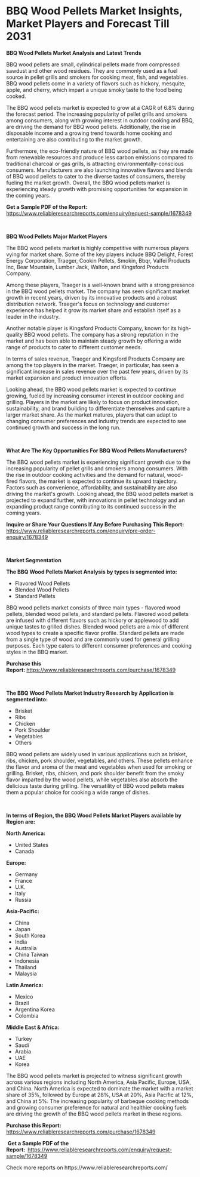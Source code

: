 <p><h1>BBQ Wood Pellets Market Insights, Market Players and Forecast Till 2031</h1></p><p><strong>BBQ Wood Pellets Market Analysis and Latest Trends</strong></p>
<p><p>BBQ wood pellets are small, cylindrical pellets made from compressed sawdust and other wood residues. They are commonly used as a fuel source in pellet grills and smokers for cooking meat, fish, and vegetables. BBQ wood pellets come in a variety of flavors such as hickory, mesquite, apple, and cherry, which impart a unique smoky taste to the food being cooked.</p><p>The BBQ wood pellets market is expected to grow at a CAGR of 6.8% during the forecast period. The increasing popularity of pellet grills and smokers among consumers, along with growing interest in outdoor cooking and BBQ, are driving the demand for BBQ wood pellets. Additionally, the rise in disposable income and a growing trend towards home cooking and entertaining are also contributing to the market growth.</p><p>Furthermore, the eco-friendly nature of BBQ wood pellets, as they are made from renewable resources and produce less carbon emissions compared to traditional charcoal or gas grills, is attracting environmentally-conscious consumers. Manufacturers are also launching innovative flavors and blends of BBQ wood pellets to cater to the diverse tastes of consumers, thereby fueling the market growth. Overall, the BBQ wood pellets market is experiencing steady growth with promising opportunities for expansion in the coming years.</p></p>
<p><strong>Get a Sample PDF of the Report:&nbsp;</strong> <a href="https://www.reliableresearchreports.com/enquiry/request-sample/1678349">https://www.reliableresearchreports.com/enquiry/request-sample/1678349</a></p>
<p>&nbsp;</p>
<p><strong>BBQ Wood Pellets Major Market Players</strong></p>
<p><p>The BBQ wood pellets market is highly competitive with numerous players vying for market share. Some of the key players include BBQ Delight, Forest Energy Corporation, Traeger, Cookin Pellets, Smokin, Bbqr, Valfei Products Inc, Bear Mountain, Lumber Jack, Walton, and Kingsford Products Company.</p><p>Among these players, Traeger is a well-known brand with a strong presence in the BBQ wood pellets market. The company has seen significant market growth in recent years, driven by its innovative products and a robust distribution network. Traeger's focus on technology and customer experience has helped it grow its market share and establish itself as a leader in the industry.</p><p>Another notable player is Kingsford Products Company, known for its high-quality BBQ wood pellets. The company has a strong reputation in the market and has been able to maintain steady growth by offering a wide range of products to cater to different customer needs.</p><p>In terms of sales revenue, Traeger and Kingsford Products Company are among the top players in the market. Traeger, in particular, has seen a significant increase in sales revenue over the past few years, driven by its market expansion and product innovation efforts.</p><p>Looking ahead, the BBQ wood pellets market is expected to continue growing, fueled by increasing consumer interest in outdoor cooking and grilling. Players in the market are likely to focus on product innovation, sustainability, and brand building to differentiate themselves and capture a larger market share. As the market matures, players that can adapt to changing consumer preferences and industry trends are expected to see continued growth and success in the long run.</p></p>
<p>&nbsp;</p>
<p><strong>What Are The Key Opportunities For BBQ Wood Pellets Manufacturers?</strong></p>
<p><p>The BBQ wood pellets market is experiencing significant growth due to the increasing popularity of pellet grills and smokers among consumers. With the rise in outdoor cooking activities and the demand for natural, wood-fired flavors, the market is expected to continue its upward trajectory. Factors such as convenience, affordability, and sustainability are also driving the market's growth. Looking ahead, the BBQ wood pellets market is projected to expand further, with innovations in pellet technology and an expanding product range contributing to its continued success in the coming years.</p></p>
<p><strong>Inquire or Share Your Questions If Any Before Purchasing This Report:</strong> <a href="https://www.reliableresearchreports.com/enquiry/pre-order-enquiry/1678349">https://www.reliableresearchreports.com/enquiry/pre-order-enquiry/1678349</a></p>
<p>&nbsp;</p>
<p><strong>Market Segmentation</strong></p>
<p><strong>The BBQ Wood Pellets Market Analysis by types is segmented into:</strong></p>
<p><ul><li>Flavored Wood Pellets</li><li>Blended Wood Pellets</li><li>Standard Pellets</li></ul></p>
<p><p>BBQ wood pellets market consists of three main types - flavored wood pellets, blended wood pellets, and standard pellets. Flavored wood pellets are infused with different flavors such as hickory or applewood to add unique tastes to grilled dishes. Blended wood pellets are a mix of different wood types to create a specific flavor profile. Standard pellets are made from a single type of wood and are commonly used for general grilling purposes. Each type caters to different consumer preferences and cooking styles in the BBQ market.</p></p>
<p><strong>Purchase this Report:&nbsp;</strong><a href="https://www.reliableresearchreports.com/purchase/1678349">https://www.reliableresearchreports.com/purchase/1678349</a></p>
<p>&nbsp;</p>
<p><strong>The BBQ Wood Pellets Market Industry Research by Application is segmented into:</strong></p>
<p><ul><li>Brisket</li><li>Ribs</li><li>Chicken</li><li>Pork Shoulder</li><li>Vegetables</li><li>Others</li></ul></p>
<p><p>BBQ wood pellets are widely used in various applications such as brisket, ribs, chicken, pork shoulder, vegetables, and others. These pellets enhance the flavor and aroma of the meat and vegetables when used for smoking or grilling. Brisket, ribs, chicken, and pork shoulder benefit from the smoky flavor imparted by the wood pellets, while vegetables also absorb the delicious taste during grilling. The versatility of BBQ wood pellets makes them a popular choice for cooking a wide range of dishes.</p></p>
<p>&nbsp;</p>
<p><strong>In terms of Region, the BBQ Wood Pellets Market Players available by Region are:</strong></p>
<p>
    <p> <strong> North America: </strong>
        <ul>
            <li>United States</li>
            <li>Canada</li>
        </ul>
        </p> 
    <p> <strong> Europe: </strong>
        <ul>
            <li>Germany</li>
            <li>France</li>
            <li>U.K.</li>
            <li>Italy</li>
            <li>Russia</li>
        </ul>
        </p> 
    <p> <strong> Asia-Pacific: </strong>
        <ul>
            <li>China</li>
            <li>Japan</li>
            <li>South Korea</li>
            <li>India</li>
            <li>Australia</li>
            <li>China Taiwan</li>
            <li>Indonesia</li>
            <li>Thailand</li>
            <li>Malaysia</li>
        </ul>
        </p> 
    <p> <strong> Latin America: </strong>
        <ul>
            <li>Mexico</li>
            <li>Brazil</li>
            <li>Argentina Korea</li>
            <li>Colombia</li>
        </ul>
        </p> 
    <p> <strong> Middle East & Africa: </strong>
        <ul>
            <li>Turkey</li>
            <li>Saudi</li>
            <li>Arabia</li>
            <li>UAE</li>
            <li>Korea</li>
        </ul>
    </p>
    </p>
<p><p>The BBQ wood pellets market is projected to witness significant growth across various regions including North America, Asia Pacific, Europe, USA, and China. North America is expected to dominate the market with a market share of 35%, followed by Europe at 28%, USA at 20%, Asia Pacific at 12%, and China at 5%. The increasing popularity of barbeque cooking methods and growing consumer preference for natural and healthier cooking fuels are driving the growth of the BBQ wood pellets market in these regions.</p></p>
<p><strong>Purchase this Report: </strong><a href="https://www.reliableresearchreports.com/purchase/1678349">https://www.reliableresearchreports.com/purchase/1678349</a></p>
<p>&nbsp;<strong>Get a Sample PDF of the Report:&nbsp;&nbsp;</strong><a href="https://www.reliableresearchreports.com/enquiry/request-sample/1678349">https://www.reliableresearchreports.com/enquiry/request-sample/1678349</a></p>
<p><strong></strong></p>
<p>Check more reports on https://www.reliableresearchreports.com/</p>
